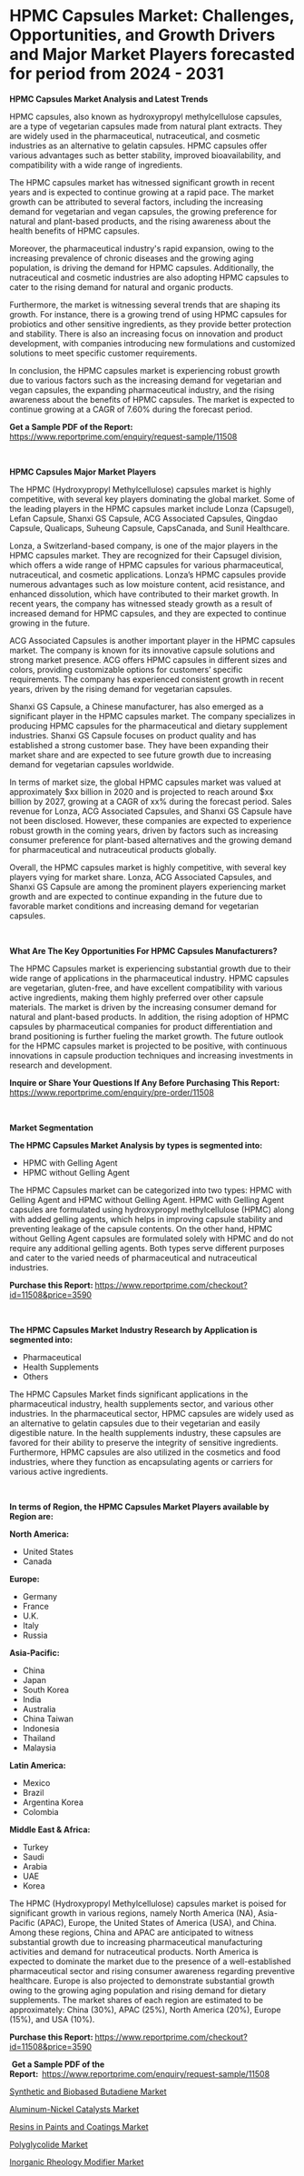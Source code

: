 <p><h1>HPMC Capsules Market: Challenges, Opportunities, and Growth Drivers and Major Market Players forecasted for period from 2024 - 2031</h1></p><p><strong>HPMC Capsules Market Analysis and Latest Trends</strong></p>
<p><p>HPMC capsules, also known as hydroxypropyl methylcellulose capsules, are a type of vegetarian capsules made from natural plant extracts. They are widely used in the pharmaceutical, nutraceutical, and cosmetic industries as an alternative to gelatin capsules. HPMC capsules offer various advantages such as better stability, improved bioavailability, and compatibility with a wide range of ingredients.</p><p>The HPMC capsules market has witnessed significant growth in recent years and is expected to continue growing at a rapid pace. The market growth can be attributed to several factors, including the increasing demand for vegetarian and vegan capsules, the growing preference for natural and plant-based products, and the rising awareness about the health benefits of HPMC capsules.</p><p>Moreover, the pharmaceutical industry's rapid expansion, owing to the increasing prevalence of chronic diseases and the growing aging population, is driving the demand for HPMC capsules. Additionally, the nutraceutical and cosmetic industries are also adopting HPMC capsules to cater to the rising demand for natural and organic products.</p><p>Furthermore, the market is witnessing several trends that are shaping its growth. For instance, there is a growing trend of using HPMC capsules for probiotics and other sensitive ingredients, as they provide better protection and stability. There is also an increasing focus on innovation and product development, with companies introducing new formulations and customized solutions to meet specific customer requirements.</p><p>In conclusion, the HPMC capsules market is experiencing robust growth due to various factors such as the increasing demand for vegetarian and vegan capsules, the expanding pharmaceutical industry, and the rising awareness about the benefits of HPMC capsules. The market is expected to continue growing at a CAGR of 7.60% during the forecast period.</p></p>
<p><strong>Get a Sample PDF of the Report:&nbsp;</strong> <a href="https://www.reportprime.com/enquiry/request-sample/11508">https://www.reportprime.com/enquiry/request-sample/11508</a></p>
<p>&nbsp;</p>
<p><strong>HPMC Capsules Major Market Players</strong></p>
<p><p>The HPMC (Hydroxypropyl Methylcellulose) capsules market is highly competitive, with several key players dominating the global market. Some of the leading players in the HPMC capsules market include Lonza (Capsugel), Lefan Capsule, Shanxi GS Capsule, ACG Associated Capsules, Qingdao Capsule, Qualicaps, Suheung Capsule, CapsCanada, and Sunil Healthcare.</p><p>Lonza, a Switzerland-based company, is one of the major players in the HPMC capsules market. They are recognized for their Capsugel division, which offers a wide range of HPMC capsules for various pharmaceutical, nutraceutical, and cosmetic applications. Lonza’s HPMC capsules provide numerous advantages such as low moisture content, acid resistance, and enhanced dissolution, which have contributed to their market growth. In recent years, the company has witnessed steady growth as a result of increased demand for HPMC capsules, and they are expected to continue growing in the future.</p><p>ACG Associated Capsules is another important player in the HPMC capsules market. The company is known for its innovative capsule solutions and strong market presence. ACG offers HPMC capsules in different sizes and colors, providing customizable options for customers’ specific requirements. The company has experienced consistent growth in recent years, driven by the rising demand for vegetarian capsules.</p><p>Shanxi GS Capsule, a Chinese manufacturer, has also emerged as a significant player in the HPMC capsules market. The company specializes in producing HPMC capsules for the pharmaceutical and dietary supplement industries. Shanxi GS Capsule focuses on product quality and has established a strong customer base. They have been expanding their market share and are expected to see future growth due to increasing demand for vegetarian capsules worldwide.</p><p>In terms of market size, the global HPMC capsules market was valued at approximately $xx billion in 2020 and is projected to reach around $xx billion by 2027, growing at a CAGR of xx% during the forecast period. Sales revenue for Lonza, ACG Associated Capsules, and Shanxi GS Capsule have not been disclosed. However, these companies are expected to experience robust growth in the coming years, driven by factors such as increasing consumer preference for plant-based alternatives and the growing demand for pharmaceutical and nutraceutical products globally.</p><p>Overall, the HPMC capsules market is highly competitive, with several key players vying for market share. Lonza, ACG Associated Capsules, and Shanxi GS Capsule are among the prominent players experiencing market growth and are expected to continue expanding in the future due to favorable market conditions and increasing demand for vegetarian capsules.</p></p>
<p>&nbsp;</p>
<p><strong>What Are The Key Opportunities For HPMC Capsules Manufacturers?</strong></p>
<p><p>The HPMC Capsules market is experiencing substantial growth due to their wide range of applications in the pharmaceutical industry. HPMC capsules are vegetarian, gluten-free, and have excellent compatibility with various active ingredients, making them highly preferred over other capsule materials. The market is driven by the increasing consumer demand for natural and plant-based products. In addition, the rising adoption of HPMC capsules by pharmaceutical companies for product differentiation and brand positioning is further fueling the market growth. The future outlook for the HPMC capsules market is projected to be positive, with continuous innovations in capsule production techniques and increasing investments in research and development.</p></p>
<p><strong>Inquire or Share Your Questions If Any Before Purchasing This Report:</strong> <a href="https://www.reportprime.com/enquiry/pre-order/11508">https://www.reportprime.com/enquiry/pre-order/11508</a></p>
<p>&nbsp;</p>
<p><strong>Market Segmentation</strong></p>
<p><strong>The HPMC Capsules Market Analysis by types is segmented into:</strong></p>
<p><ul><li>HPMC with Gelling Agent</li><li>HPMC without Gelling Agent</li></ul></p>
<p><p>The HPMC Capsules market can be categorized into two types: HPMC with Gelling Agent and HPMC without Gelling Agent. HPMC with Gelling Agent capsules are formulated using hydroxypropyl methylcellulose (HPMC) along with added gelling agents, which helps in improving capsule stability and preventing leakage of the capsule contents. On the other hand, HPMC without Gelling Agent capsules are formulated solely with HPMC and do not require any additional gelling agents. Both types serve different purposes and cater to the varied needs of pharmaceutical and nutraceutical industries.</p></p>
<p><strong>Purchase this Report:&nbsp;</strong><a href="https://www.reportprime.com/checkout?id=11508&price=3590">https://www.reportprime.com/checkout?id=11508&price=3590</a></p>
<p>&nbsp;</p>
<p><strong>The HPMC Capsules Market Industry Research by Application is segmented into:</strong></p>
<p><ul><li>Pharmaceutical</li><li>Health Supplements</li><li>Others</li></ul></p>
<p><p>The HPMC Capsules Market finds significant applications in the pharmaceutical industry, health supplements sector, and various other industries. In the pharmaceutical sector, HPMC capsules are widely used as an alternative to gelatin capsules due to their vegetarian and easily digestible nature. In the health supplements industry, these capsules are favored for their ability to preserve the integrity of sensitive ingredients. Furthermore, HPMC capsules are also utilized in the cosmetics and food industries, where they function as encapsulating agents or carriers for various active ingredients.</p></p>
<p>&nbsp;</p>
<p><strong>In terms of Region, the HPMC Capsules Market Players available by Region are:</strong></p>
<p>
    <p> <strong> North America: </strong>
        <ul>
            <li>United States</li>
            <li>Canada</li>
        </ul>
        </p> 
    <p> <strong> Europe: </strong>
        <ul>
            <li>Germany</li>
            <li>France</li>
            <li>U.K.</li>
            <li>Italy</li>
            <li>Russia</li>
        </ul>
        </p> 
    <p> <strong> Asia-Pacific: </strong>
        <ul>
            <li>China</li>
            <li>Japan</li>
            <li>South Korea</li>
            <li>India</li>
            <li>Australia</li>
            <li>China Taiwan</li>
            <li>Indonesia</li>
            <li>Thailand</li>
            <li>Malaysia</li>
        </ul>
        </p> 
    <p> <strong> Latin America: </strong>
        <ul>
            <li>Mexico</li>
            <li>Brazil</li>
            <li>Argentina Korea</li>
            <li>Colombia</li>
        </ul>
        </p> 
    <p> <strong> Middle East & Africa: </strong>
        <ul>
            <li>Turkey</li>
            <li>Saudi</li>
            <li>Arabia</li>
            <li>UAE</li>
            <li>Korea</li>
        </ul>
    </p>
    </p>
<p><p>The HPMC (Hydroxypropyl Methylcellulose) capsules market is poised for significant growth in various regions, namely North America (NA), Asia-Pacific (APAC), Europe, the United States of America (USA), and China. Among these regions, China and APAC are anticipated to witness substantial growth due to increasing pharmaceutical manufacturing activities and demand for nutraceutical products. North America is expected to dominate the market due to the presence of a well-established pharmaceutical sector and rising consumer awareness regarding preventive healthcare. Europe is also projected to demonstrate substantial growth owing to the growing aging population and rising demand for dietary supplements. The market shares of each region are estimated to be approximately: China (30%), APAC (25%), North America (20%), Europe (15%), and USA (10%).</p></p>
<p><strong>Purchase this Report: </strong><a href="https://www.reportprime.com/checkout?id=11508&price=3590">https://www.reportprime.com/checkout?id=11508&price=3590</a></p>
<p>&nbsp;<strong>Get a Sample PDF of the Report:&nbsp;&nbsp;</strong><a href="https://www.reportprime.com/enquiry/request-sample/11508">https://www.reportprime.com/enquiry/request-sample/11508</a></p>
<p><strong></strong></p>
<p><p><a href="https://medium.com/@patriciahanson2013/synthetic-and-biobased-butadiene-market-size-cagr-trends-2024-2030-72a9afbbf447">Synthetic and Biobased Butadiene Market</a></p><p><a href="https://medium.com/@patriciahanson2013/aluminum-nickel-catalysts-market-trends-and-market-analysis-forecasted-for-period-2024-2031-e4df0f1b559f">Aluminum-Nickel Catalysts Market</a></p><p><a href="https://medium.com/@patriciahanson2013/resins-in-paints-and-coatings-market-outlook-industry-overview-and-forecast-2024-to-2031-0a6966029d30">Resins in Paints and Coatings Market</a></p><p><a href="https://medium.com/@patriciahanson2013/polyglycolide-market-share-evolution-and-market-growth-trends-2024-2031-a981111e89b4">Polyglycolide Market</a></p><p><a href="https://medium.com/@patriciahanson2013/inorganic-rheology-modifier-nbsp-market-focuses-on-market-share-size-and-projected-forecast-till-46b9cd3fd8c2">Inorganic Rheology Modifier Market</a></p></p>